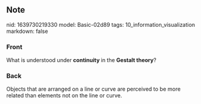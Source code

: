## Note
nid: 1639730219330
model: Basic-02d89
tags: 10_information_visualization
markdown: false

### Front
What is understood under <b>continuity </b>in the <b>Gestalt theory</b>?

### Back
Objects that are arranged on a line or curve are perceived to be more related than elements not on the line or curve.
